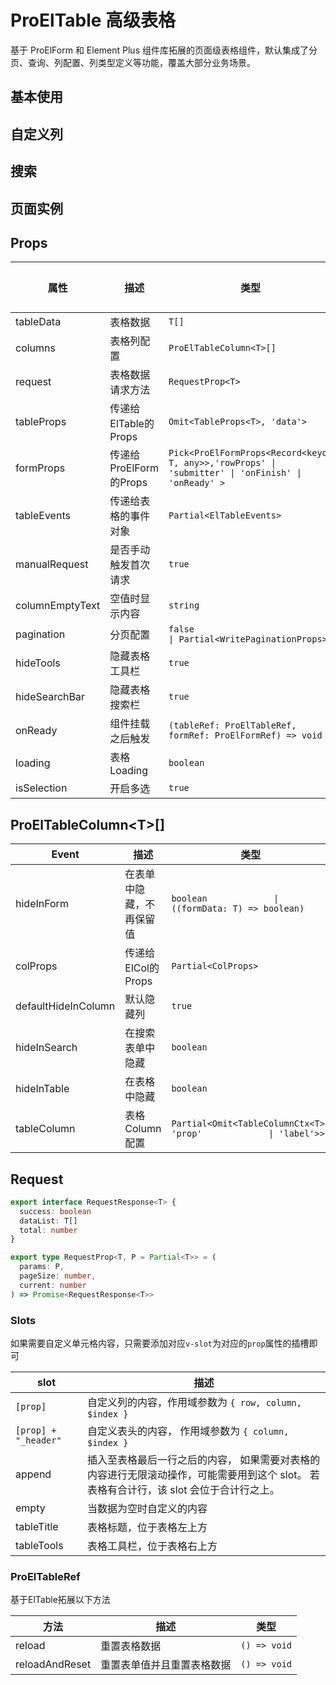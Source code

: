 # ProElTable 高级表格

基于 ProElForm 和 Element Plus 组件库拓展的页面级表格组件，默认集成了分页、查询、列配置、列类型定义等功能，覆盖大部分业务场景。

## 基本使用

<preview path="./demos/basic.vue" />

## 自定义列

<preview path="./demos/custom-field.vue" />

## 搜索

<preview path="./demos/search.vue" />

## 页面实例

<preview path="./demos/instance.vue" />

## Props

| 属性            | 描述                   | 类型                                                                                               | 默认值 |
| --------------- | ---------------------- | -------------------------------------------------------------------------------------------------- | ------ |
| tableData       | 表格数据               | `T[]`                                                                                              | `[]`   |
| columns         | 表格列配置             | `ProElTableColumn<T>[]`                                                                            | `[]`   |
| request         | 表格数据请求方法       | `RequestProp<T>`                                                                                   | -      |
| tableProps      | 传递给ElTable的Props   | `Omit<TableProps<T>, 'data'>`                                                                      | -      |
| formProps       | 传递给ProElForm的Props | `Pick<ProElFormProps<Record<keyof T, any>>,'rowProps' \| 'submitter' \| 'onFinish' \| 'onReady' >` | -      |
| tableEvents     | 传递给表格的事件对象   | `Partial<ElTableEvents>`                                                                           | -      |
| manualRequest   | 是否手动触发首次请求   | `true`                                                                                             | -      |
| columnEmptyText | 空值时显示内容         | `string`                                                                                           | -      |
| pagination      | 分页配置               | `false                                                     \| Partial<WritePaginationProps>`       | -      |
| hideTools       | 隐藏表格工具栏         | `true`                                                                                             | -      |
| hideSearchBar   | 隐藏表格搜索栏         | `true`                                                                                             | -      |
| onReady         | 组件挂载之后触发       | `(tableRef: ProElTableRef, formRef: ProElFormRef) => void`                                         | -      |
| loading         | 表格Loading            | `boolean`                                                                                          | -      |
| isSelection     | 开启多选               | `true`                                                                                             | -      |

## ProElTableColumn\<T\>[]

| Event               | 描述                     | 类型                                                              |
| ------------------- | ------------------------ | ----------------------------------------------------------------- |
| hideInForm          | 在表单中隐藏，不再保留值 | `boolean             \| ((formData: T) => boolean)`               |
| colProps            | 传递给ElCol的Props       | `Partial<ColProps>`                                               |
| defaultHideInColumn | 默认隐藏列               | `true`                                                            |
| hideInSearch        | 在搜索表单中隐藏         | `boolean`                                                         |
| hideInTable         | 在表格中隐藏             | `boolean`                                                         |
| tableColumn         | 表格Column配置           | `Partial<Omit<TableColumnCtx<T>, 'prop'             \| 'label'>>` |

## Request

```ts
export interface RequestResponse<T> {
  success: boolean
  dataList: T[]
  total: number
}

export type RequestProp<T, P = Partial<T>> = (
  params: P,
  pageSize: number,
  current: number
) => Promise<RequestResponse<T>>
```

### Slots

如果需要自定义单元格内容，只需要添加对应`v-slot`为对应的`prop`属性的插槽即可

| slot                 | 描述                                                                                                                                    |
| -------------------- | --------------------------------------------------------------------------------------------------------------------------------------- |
| `[prop]`             | 自定义列的内容，作用域参数为 `{ row, column, $index }`                                                                                  |
| `[prop] + "_header"` | 自定义表头的内容， 作用域参数为 `{ column, $index }`                                                                                    |
| append               | 插入至表格最后一行之后的内容， 如果需要对表格的内容进行无限滚动操作，可能需要用到这个 slot。 若表格有合计行，该 slot 会位于合计行之上。 |
| empty                | 当数据为空时自定义的内容                                                                                                                |
| tableTitle           | 表格标题，位于表格左上方                                                                                                                |
| tableTools           | 表格工具栏，位于表格右上方                                                                                                              |

### ProElTableRef

基于ElTable拓展以下方法

| 方法           | 描述                       | 类型         |
| -------------- | -------------------------- | ------------ |
| reload         | 重置表格数据               | `() => void` |
| reloadAndReset | 重置表单值并且重置表格数据 | `() => void` |
